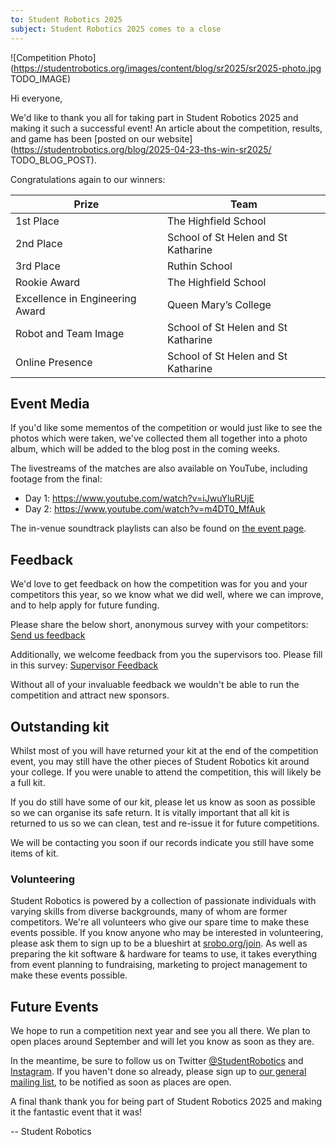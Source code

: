 ```yaml
---
to: Student Robotics 2025
subject: Student Robotics 2025 comes to a close
---
```


![Competition Photo](https://studentrobotics.org/images/content/blog/sr2025/sr2025-photo.jpg TODO_IMAGE)

Hi everyone,

We'd like to thank you all for taking part in Student Robotics 2025 and making it such a successful event! An article about the competition, results, and game has been [posted on our website](https://studentrobotics.org/blog/2025-04-23-ths-win-sr2025/ TODO_BLOG_POST).

Congratulations again to our winners:

| Prize                           | Team
|---------------------------------|--------------------------------
| 1st Place                       | The Highfield School
| 2nd Place                       | School of St Helen and St Katharine
| 3rd Place                       | Ruthin School
| Rookie Award                    | The Highfield School
| Excellence in Engineering Award | Queen Mary’s College
| Robot and Team Image            | School of St Helen and St Katharine
| Online Presence                 | School of St Helen and St Katharine

## Event Media

If you'd like some mementos of the competition or would just like to see the photos which were taken, we've collected them all together into a photo album, which will be added to the blog post in the coming weeks.

The livestreams of the matches are also available on YouTube, including footage from the final:

* Day 1: https://www.youtube.com/watch?v=iJwuYluRUjE
* Day 2: https://www.youtube.com/watch?v=m4DT0_MfAuk

The in-venue soundtrack playlists can also be found on [the event page](https://studentrobotics.org/events/sr2025/competition/#soundtrack).

## Feedback

We'd love to get feedback on how the competition was for you and your competitors this year, so we know what we did well, where we can improve, and to help apply for future funding.

Please share the below short, anonymous survey with your competitors: [Send us feedback](https://forms.gle/J1c5z8uzmHnxvGGK8)

Additionally, we welcome feedback from you the supervisors too. Please fill in this survey: [Supervisor Feedback](https://forms.gle/Z4oKARtXfdrPg6kX7)

Without all of your invaluable feedback we wouldn't be able to run the competition and attract new sponsors.

## Outstanding kit

Whilst most of you will have returned your kit at the end of the competition event, you may still have the other pieces of Student Robotics kit around your college. If you were unable to attend the competition, this will likely be a full kit.

If you do still have some of our kit, please let us know as soon as possible so we can organise its safe return. It is vitally important that all kit is returned to us so we can clean, test and re-issue it for future competitions.

We will be contacting you soon if our records indicate you still have some items of kit.

### Volunteering

Student Robotics is powered by a collection of passionate individuals with varying skills from diverse backgrounds, many of whom are former competitors. We're all volunteers who give our spare time to make these events possible. If you know anyone who may be interested in volunteering, please ask them to sign up to be a blueshirt at [srobo.org/join](https://srobo.org/join). As well as preparing the kit software & hardware for teams to use, it takes everything from event planning to fundraising, marketing to project management to make these events possible.

## Future Events

We hope to run a competition next year and see you all there. We plan to open places around September and will let you know as soon as they are.

In the meantime, be sure to follow us on Twitter [@StudentRobotics](https://twitter.com/studentrobotics) and [Instagram](https://www.instagram.com/student_robotics). If you haven't done so already, please sign up to [our general mailing list](https://studentrobotics.org/compete/), to be notified as soon as places are open.

A final thank thank you for being part of Student Robotics 2025 and making it the fantastic event that it was!

-- Student Robotics
